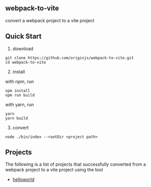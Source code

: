 ## webpack-to-vite
convert a webpack project to a vite project

## Quick Start

1. download
```
git clone https://github.com/originjs/webpack-to-vite.git
cd webpack-to-vite
```
2. install

with npm, run
```
npm install
npm run build
```
with yarn, run
```
yarn
yarn build
```
3. convert
```
node ./bin/index --rootDir <project path>
```

## Projects

The following is a list of projects that successfully converted from a webpack project to a vite project using the tool

- [helloworld](https://github.com/originjs/webpack-to-vite-demos/tree/main/helloworld-vue2)
